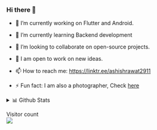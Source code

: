 ### Hi there 👋

- 🔭  I’m currently working on Flutter and Android.

- 🌱  I’m currently learning Backend development

- 👯  I’m looking to collaborate on open-source projects.

- 💫  I am open to work on new ideas.

- 📫  How to reach me: https://linktr.ee/ashishrawat2911

- ⚡  Fun fact: I am also a photographer, Check [here](https://500px.com/ashishrawat2911) 

 <details>
<summary>📊 Github Stats</summary>

![Ashish's most used languages](https://github-readme-stats.vercel.app/api/top-langs/?username=ashishrawat2911&theme=vue) 

</details>
<p > 
  Visitor count<br>
  <img src="https://profile-counter.glitch.me/ashishrawat2911/count.svg" />
</p>

